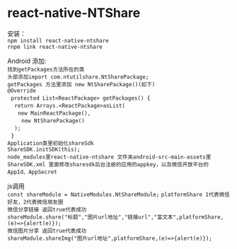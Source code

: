 # react-native-NTShare
安装：  
  `npm install react-native-ntshare`  
  `rnpm link react-native-ntshare`  
 
Android 添加:  
  `找到getPackages方法所在的类`    
  `头部添加import com.ntutilshare.NtSharePackage;`   
  `getPackages 方法里添加 new NtSharePackage()(如下)`  
  `@Override`   
    `protected List<ReactPackage> getPackages() {`  
      `return Arrays.<ReactPackage>asList(`  
         `new MainReactPackage(),`  
         `new NtSharePackage()`  
      `);`  
    `}`  
    `Application类里初始化shareSdk`  
    `ShareSDK.initSDK(this);`  
    `node_modules里react-native-ntshare 文件夹android-src-main-assets里 ShareSDK.xml 里面修改sharesdk后台注册的应用的appkey，以及微信开放平台的    AppId、AppSecret`  
    
js调用  
  `const shareModule = NativeModules.NtShareModule;` 
  `platformShare 1代表微信好友，2代表微信朋友圈`  
  `微信分享链接 返回true代表成功`  
  `shareModule.share("标题","图片url地址","链接url","富文本",platformShare,(e)=>{alert(e)});`  
  `微信图片分享 返回true代表成功`  
  `shareModule.shareImg("图片url地址",platformShare,(e)=>{alert(e)});`
